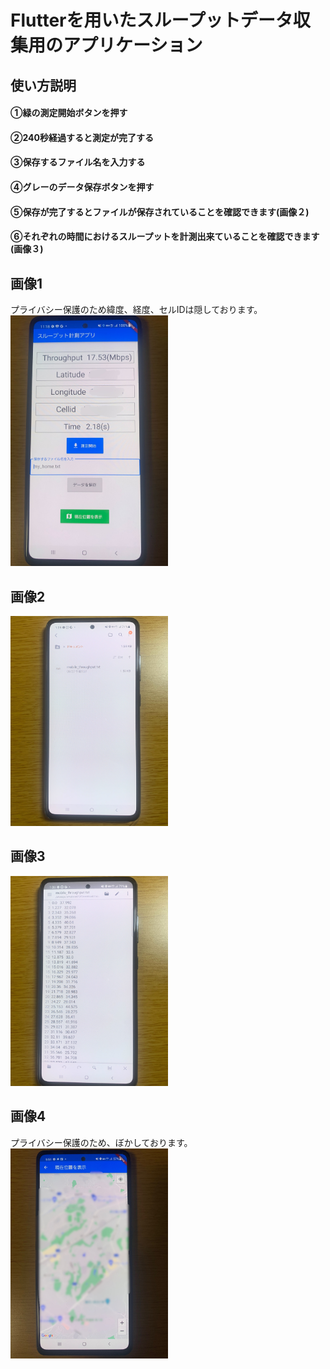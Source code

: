 # Flutterを用いたスループットデータ収集用のアプリケーション
## 使い方説明
#### ①緑の測定開始ボタンを押す<br>
#### ②240秒経過すると測定が完了する<br>
#### ③保存するファイル名を入力する<br>
#### ④グレーのデータ保存ボタンを押す<br>
#### ⑤保存が完了するとファイルが保存されていることを確認できます(画像２)<br>
#### ⑥それぞれの時間におけるスループットを計測出来ていることを確認できます(画像３)<br>
## 画像1
プライバシー保護のため緯度、経度、セルIDは隠しております。<br>
<img src="https://github.com/sanoyuuto/sano_flutter_app/blob/master/screen1.jpg" width="50%" /><br>

## 画像2
<img src="https://github.com/sanoyuuto/sano_flutter_app/blob/master/screen2.jpg" width="50%" /><br>

## 画像3
<img src="https://github.com/sanoyuuto/sano_flutter_app/blob/master/screen3.jpg" width="50%" />

## 画像4
プライバシー保護のため、ぼかしております。<br>
<img src="https://github.com/sanoyuuto/sano_flutter_app/blob/master/screen4.jpg" width="50%" />
